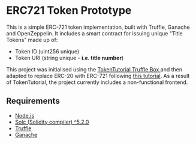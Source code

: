 # ERC721 Token Prototype

This is a simple ERC-721 token implementation, built with Truffle, Ganache and OpenZeppelin. It includes a smart contract for issuing unique "Title Tokens" made up of:

- Token ID (uint256 unique)
- Token URI (string unique - **i.e. title number**) 



This project was initialised using the [TokenTutorial Truffle Box ](https://truffleframework.com/tutorials/robust-smart-contracts-with-openzeppelin) and then adapted to replace ERC-20 with ERC-721 following [this tutorial](https://medium.com/coinmonks/exploring-non-fungible-token-with-zeppelin-library-erc721-399cb180cfaf). As a result of TokenTutorial, the project currently includes a non-functional frontend.

## Requirements

- [Node.js](https://nodejs.org/en/)
- [Solc (Solidity compiler) ^5.2.0](https://www.npmjs.com/package/solc)
- [Truffle](https://truffleframework.com/truffle)
- [Ganache](https://truffleframework.com/ganache)